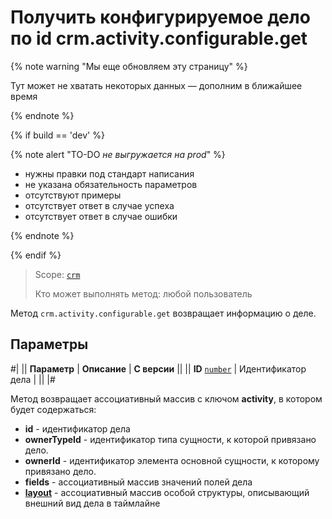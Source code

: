 # Получить конфигурируемое дело по id crm.activity.configurable.get

{% note warning "Мы еще обновляем эту страницу" %}

Тут может не хватать некоторых данных — дополним в ближайшее время

{% endnote %}

{% if build == 'dev' %}

{% note alert "TO-DO _не выгружается на prod_" %}

- нужны правки под стандарт написания 
- не указана обязательность параметров
- отсутствуют примеры
- отсутствует ответ в случае успеха
- отсутствует ответ в случае ошибки

{% endnote %}

{% endif %}

> Scope: [`crm`](../../../scopes/permissions.md)
>
> Кто может выполнять метод: любой пользователь

Метод `crm.activity.configurable.get` возвращает информацию о деле.

## Параметры

#|
|| **Параметр** | **Описание** | **С версии** ||
|| **ID**
[`number`](../../../data-types.md) | Идентификатор дела | ||
|#

Метод возвращает ассоциативный массив с ключом **activity**, в котором будет содержаться:

- **id** - идентификатор дела
- **ownerTypeId** - идентификатор типа сущности, к которой привязано дело.
- **ownerId** - идентификатор элемента основной сущности, к которому привязано дело.
- **fields** - ассоциативный массив значений полей дела
- [**layout**](./structure/layout.md) - ассоциативный массив особой структуры, описывающий внешний вид дела в таймлайне